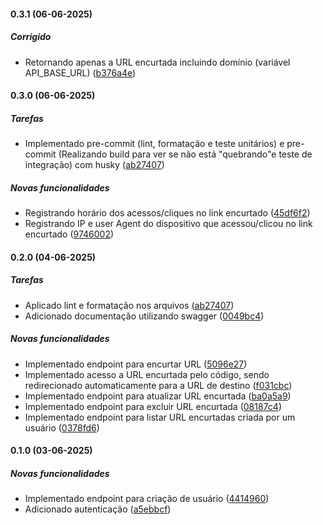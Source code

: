 #### 0.3.1 (06-06-2025)

##### Corrigido

*  Retornando apenas a URL encurtada incluindo domínio (variável API_BASE_URL)  ([b376a4e](https://github.com/cleytonbc/api-short-link/commit/b376a4e))

#### 0.3.0 (06-06-2025)

##### Tarefas

*  Implementado pre-commit (lint, formatação e teste unitários) e pre-commit (Realizando build para ver se não está "quebrando"e teste de integração) com husky  ([ab27407](https://github.com/cleytonbc/api-short-link/commit/ab27407))

##### Novas funcionalidades

*  Registrando horário dos acessos/cliques no link encurtado ([45df6f2](https://github.com/cleytonbc/api-short-link/commit/45df6f2))
*  Registrando IP e user Agent do dispositivo que acessou/clicou no link encurtado ([9746002](https://github.com/cleytonbc/api-short-link/commit/9746002))


#### 0.2.0 (04-06-2025)

##### Tarefas

*  Aplicado lint e formatação nos arquivos  ([ab27407](https://github.com/cleytonbc/api-short-link/commit/ab27407))
*  Adicionado documentação utilizando swagger ([0049bc4](https://github.com/cleytonbc/api-short-link/commit/0049bc4))

##### Novas funcionalidades

*  Implementado endpoint para encurtar URL ([5096e27](https://github.com/cleytonbc/api-short-link/commit/5096e27))
*  Implementado acesso a URL encurtada pelo código, sendo redirecionado automaticamente para a URL de destino ([f031cbc](https://github.com/cleytonbc/api-short-link/commit/f031cbc))
*  Implementado endpoint para atualizar URL encurtada ([ba0a5a9](https://github.com/cleytonbc/api-short-link/commit/ba0a5a9))
*  Implementado endpoint para excluir URL encurtada ([08187c4](https://github.com/cleytonbc/api-short-link/commit/08187c4))
*  Implementado endpoint para listar URL encurtadas criada por um usuário ([0378fd6](https://github.com/cleytonbc/api-short-link/commit/0378fd6))


#### 0.1.0 (03-06-2025)

##### Novas funcionalidades

*  Implementado endpoint para criação de usuário ([4414960](https://github.com/cleytonbc/api-short-link/commit/4414960))
*  Adicionado autenticação ([a5ebbcf](https://github.com/cleytonbc/api-short-link/commit/a5ebbcf))